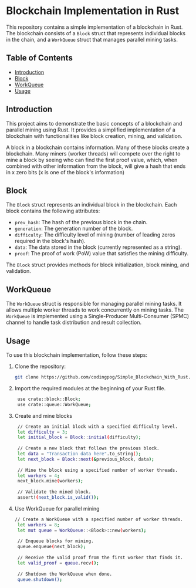 # Blockchain Implementation in Rust

This repository contains a simple implementation of a blockchain in Rust. The blockchain consists of a `Block` struct that represents individual blocks in the chain, and a `WorkQueue` struct that manages parallel mining tasks.

## Table of Contents

- [Introduction](#introduction)
- [Block](#block)
- [WorkQueue](#workqueue)
- [Usage](#usage)
  
## Introduction

This project aims to demonstrate the basic concepts of a blockchain and parallel mining using Rust. It provides a simplified implementation of a blockchain with functionalities like block creation, mining, and validation.

A block in a blockchain contains information. Many of these blocks create a blockchain. Many miners (worker threads) will compete over the right to mine a block by seeing who can find the first proof value, which, when combined with other information from the block, will give a hash that ends in x zero bits (x is one of the block's information)

## Block

The `Block` struct represents an individual block in the blockchain. Each block contains the following attributes:

- `prev_hash`: The hash of the previous block in the chain.
- `generation`: The generation number of the block.
- `difficulty`: The difficulty level of mining (number of leading zeros required in the block's hash).
- `data`: The data stored in the block (currently represented as a string).
- `proof`: The proof of work (PoW) value that satisfies the mining difficulty.

The `Block` struct provides methods for block initialization, block mining, and validation.

## WorkQueue

The `WorkQueue` struct is responsible for managing parallel mining tasks. It allows multiple worker threads to work concurrently on mining tasks. The `WorkQueue` is implemented using a Single-Producer Multi-Consumer (SPMC) channel to handle task distribution and result collection.

## Usage

To use this blockchain implementation, follow these steps:

1. Clone the repository:

   ```bash
   git clone https://github.com/codingpog/Simple_Blockchain_With_Rust.git

2. Import the required modules at the beginning of your Rust file.
   ```bash
    use crate::block::Block;
    use crate::queue::WorkQueue;

3. Create and mine blocks
   ```bash
    // Create an initial block with a specified difficulty level.
    let difficulty = 3;
    let initial_block = Block::initial(difficulty);
    
    // Create a new block that follows the previous block.
    let data = "Transaction data here".to_string();
    let next_block = Block::next(&previous_block, data);
    
    // Mine the block using a specified number of worker threads.
    let workers = 4;
    next_block.mine(workers);
    
    // Validate the mined block.
    assert!(next_block.is_valid());

4. Use WorkQueue for parallel mining
   ```bash
   // Create a WorkQueue with a specified number of worker threads.
    let workers = 8;
    let mut queue = WorkQueue::<Block>::new(workers);
    
    // Enqueue blocks for mining.
    queue.enqueue(next_block);
    
    // Receive the valid proof from the first worker that finds it.
    let valid_proof = queue.recv();
    
    // Shutdown the WorkQueue when done.
    queue.shutdown();



